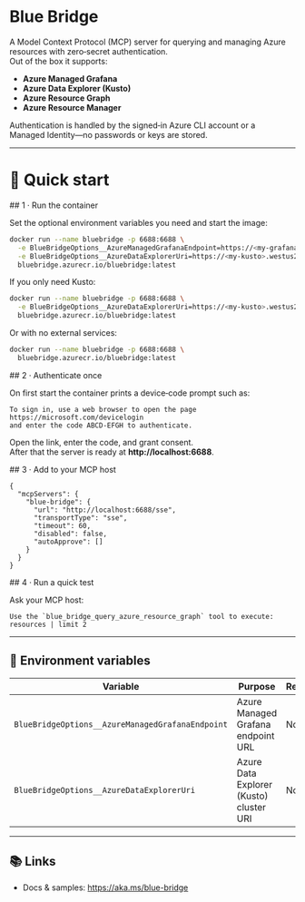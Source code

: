 # Blue Bridge

A Model Context Protocol (MCP) server for querying and managing Azure resources with zero‑secret authentication.  
Out of the box it supports:

- **Azure Managed Grafana**
- **Azure Data Explorer (Kusto)**
- **Azure Resource Graph**
- **Azure Resource Manager**

Authentication is handled by the signed‑in Azure CLI account or a Managed Identity—no passwords or keys are stored.

---

# 🚀 Quick start

## 1 · Run the container

Set the optional environment variables you need and start the image:

```bash
docker run --name bluebridge -p 6688:6688 \
  -e BlueBridgeOptions__AzureManagedGrafanaEndpoint=https://<my‑grafana>.wcus.grafana.azure.com \
  -e BlueBridgeOptions__AzureDataExplorerUri=https://<my‑kusto>.westus2.kusto.windows.net \
  bluebridge.azurecr.io/bluebridge:latest
```

If you only need Kusto:

```bash
docker run --name bluebridge -p 6688:6688 \
  -e BlueBridgeOptions__AzureDataExplorerUri=https://<my‑kusto>.westus2.kusto.windows.net \
  bluebridge.azurecr.io/bluebridge:latest
```

Or with no external services:

```bash
docker run --name bluebridge -p 6688:6688 \
  bluebridge.azurecr.io/bluebridge:latest
```

## 2 · Authenticate once

On first start the container prints a device‑code prompt such as:

```
To sign in, use a web browser to open the page https://microsoft.com/devicelogin
and enter the code ABCD‑EFGH to authenticate.
```

Open the link, enter the code, and grant consent.  
After that the server is ready at **http://localhost:6688**.

## 3 · Add to your MCP host

```jsonc
{
  "mcpServers": {
    "blue-bridge": {
      "url": "http://localhost:6688/sse",
      "transportType": "sse",
      "timeout": 60,
      "disabled": false,
      "autoApprove": []
    }
  }
}
```

## 4 · Run a quick test

Ask your MCP host:

```
Use the `blue_bridge_query_azure_resource_graph` tool to execute:
resources | limit 2
```

---

## 🔧 Environment variables

| Variable                                           | Purpose                                         | Required |
| -------------------------------------------------- | ----------------------------------------------- | -------- |
| `BlueBridgeOptions__AzureManagedGrafanaEndpoint`   | Azure Managed Grafana endpoint URL              | No       |
| `BlueBridgeOptions__AzureDataExplorerUri`          | Azure Data Explorer (Kusto) cluster URI         | No       |

---

## 📚 Links

- Docs & samples: https://aka.ms/blue-bridge
